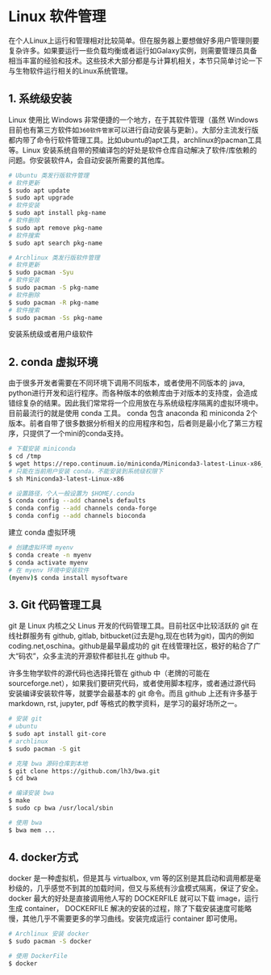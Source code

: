 # Linux 软件管理

在个人Linux上运行和管理相对比较简单。但在服务器上要想做好多用户管理则要复杂许多。如果要运行一些负载均衡或者运行如Galaxy实例，则需要管理员具备相当丰富的经验和技术。这些技术大部分都是与计算机相关，本节只简单讨论一下与生物软件运行相关的Linux系统管理。

## 1. 系统级安装

Linux 使用比 Windows 非常便捷的一个地方，在于其软件管理（虽然 Windows 目前也有第三方软件如`360软件管家`可以进行自动安装与更新）。大部分主流发行版都内带了命令行软件管理工具。比如ubuntu的apt工具，archlinux的pacman工具等。Linux 安装系统自带的预编译包的好处是软件仓库自动解决了软件/库依赖的问题。你安装软件A，会自动安装所需要的其他库。

```bash
# Ubuntu 类发行版软件管理
# 软件更新
$ sudo apt update
$ sudo apt upgrade
# 软件安装
$ sudo apt install pkg-name
# 软件删除
$ sudo apt remove pkg-name
# 软件搜索
$ sudo apt search pkg-name

# Archlinux 类发行版软件管理
# 软件更新
$ sudo pacman -Syu
# 软件安装
$ sudo pacman -S pkg-name
# 软件删除
$ sudo pacman -R pkg-name
# 软件搜索
$ sudo pacman -Ss pkg-name
```

安装系统级或者用户级软件

## 2. conda 虚拟环境

由于很多开发者需要在不同环境下调用不同版本，或者使用不同版本的 java, python进行开发和运行程序。而各种版本的依赖库由于对版本的支持度，会造成错综复杂的结果。因此我们常常将一个应用放在与系统级程序隔离的虚拟环境中。目前最流行的就是使用 conda 工具。 conda 包含 anaconda 和 miniconda 2个版本。前者自带了很多数据分析相关的应用程序和包，后者则是最小化了第三方程序，只提供了一个mini的conda支持。

```bash
# 下载安装 miniconda
$ cd /tmp
$ wget https://repo.continuum.io/miniconda/Miniconda3-latest-Linux-x86_64.sh
# 只能在当前用户安装 conda，不能安装到系统级权限下
$ sh Miniconda3-latest-Linux-x86

# 设置路径，个人一般设置为 $HOME/.conda
$ conda config --add channels defaults
$ conda config --add channels conda-forge
$ conda config --add channels bioconda
```

建立 conda 虚拟环境

```bash
# 创建虚拟环境 myenv
$ conda create -n myenv
$ conda activate myenv
# 在 myenv 环境中安装软件
(myenv)$ conda install mysoftware
```

## 3. Git 代码管理工具

git 是 Linux 内核之父 Linus 开发的代码管理工具。目前社区中比较活跃的 git 在线社群服务有 github, gitlab, bitbucket(过去是hg,现在也转为git)，国内的例如coding.net,oschina。github是最早最成功的 git 在线管理社区，极好的粘合了广大“码农”，众多主流的开源软件都驻扎在 github 中。

许多生物学软件的源代码也选择托管在 github 中（老牌的可能在 sourceforge.net），如果我们要研究代码，或者使用脚本程序，或者通过源代码安装编译安装软件等，就要学会最基本的 git 命令。而且 github 上还有许多基于 markdown, rst, jupyter, pdf 等格式的教学资料，是学习的最好场所之一。

```bash
# 安装 git
# ubuntu
$ sudo apt install git-core
# archlinux
$ sudo pacman -S git

# 克隆 bwa 源码仓库到本地
$ git clone https://github.com/lh3/bwa.git
$ cd bwa

# 编译安装 bwa
$ make
$ sudo cp bwa /usr/local/sbin

# 使用 bwa
$ bwa mem ...
```

## 4. docker方式

docker 是一种虚拟机，但是其与 virtualbox, vm 等的区别是其启动和调用都是毫秒级的，几乎感觉不到其的加载时间，但又与系统有沙盒模式隔离，保证了安全。docker 最大的好处是直接调用他人写的 DOCKERFILE 就可以下载 image，运行生成 container， DOCKERFILE 解决的安装的过程，除了下载安装速度可能略慢，其他几乎不需要更多的学习曲线。安装完成运行 container 即可使用。

```bash
# Archlinux 安装 docker
$ sudo pacman -S docker

# 使用 DockerFile
$ docker
```
